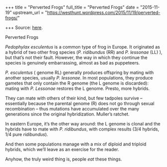 +++
title = "Perverted Frogs"
full_title = "Perverted Frogs"
date = "2015-11-19"
upstream_url = "https://westhunt.wordpress.com/2015/11/19/perverted-frogs/"

+++
Source: [here](https://westhunt.wordpress.com/2015/11/19/perverted-frogs/).

Perverted Frogs

*Pedophylax esculentus* is a common type of frog in Europe. It
originated as a hybrid of two other frog species (*P. ridibundus* (RR)
and *P. lessonae* (LL) ), but that’s not their fault. However, the way
in which they continue the species is genuinely embarrassing, almost as
bad as puppeteers.

*P. esculentus* ( genome RL) generally produces offspring by mating with
another species, usually *P. lessonae*. In most populations, they
produce gametes that only contain the R genome (the L genome is
discarded): mating with *P. Lessonae* restores the L genome. Presto,
more hybrids.

They can mate with others of their kind, but few tadpoles survive –
essentially because the parental genome (R) does not go through sexual
recombination – thus mutations have accumulated over the many
generations since the original hybridization. Muller’s ratchet.

In eastern Europe, it’s the other way around: the L genome is clonal and
the hybrids have to mate with *P. ridibundus*, with complex results (3/4
hybrids, 1/4 pure *ridibundus*).

And then some populations manage with a mix of diploid and triploid
hybrids, which we’ll leave as an exercise for the reader.

Anyhow, the truly weird thing is, people *eat* these things.

